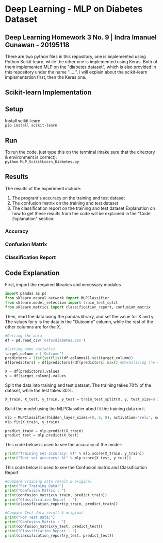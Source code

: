 # Deep Learning - MLP on Diabetes Dataset

## Deep Learning Homework 3 No. 9 | Indra Imanuel Gunawan - 20195118
There are two python files in this repository, one is implemented using Python Scikit-learn, while the other one is implemented using Keras. Both of them implemented MLP on the "diabetes dataset", which is also provided in this repository under the name ".....". I will explain about the scikit-learn implementation first, then the Keras one.

## Scikit-learn Implementation

## Setup
Install scikit-learn\
`pip install scikit-learn`

## Run
To run the code, just type this on the terminal (make sure that the directory & environment is correct):\
`python MLP_ScikitLearn_Diabetes.py`

## Results
The results of the experiment include:
1. The program's accuracy on the training and test dataset
2. The confusion matrix on the training and test dataset
3. The classification report on the training and test dataset
Explanation on how to get these results from the code will be explained in the "Code Explanation" section.

### Accuracy
### Confusion Matrix
### Classification Report

## Code Explanation
First, import the required libraries and necessary modules
```python
import pandas as pd
from sklearn.neural_network import MLPClassifier
from sklearn.model_selection import train_test_split
from sklearn.metrics import classification_report, confusion_matrix
```

Then, read the data using the pandas library, and set the value for X and y. The values for y is the data in the "Outcome" column, while the rest of the other columns are for the X.
```python
#Getting the data
df = pd.read_csv('data/diabetes.csv')

#Setting some variables
target_column = ['Outcome']
predictors = list(set(list(df.columns))-set(target_column))
df[predictors] = df[predictors]/df[predictors].max() #Normalizing the values for X

X = df[predictors].values
y = df[target_column].values
```

Split the data into training and test dataset. The training takes 70% of the dataset, while the test takes 30%.
```python
X_train, X_test, y_train, y_test = train_test_split(X, y, test_size=0.30, random_state=40)
```

Build the model using the MLPClassifier abnd fit the training data on it
```python
mlp = MLPClassifier(hidden_layer_sizes=(8, 8, 8), activation='relu', solver='adam', max_iter=500)
mlp.fit(X_train, y_train)

predict_train = mlp.predict(X_train)
predict_test = mlp.predict(X_test)
```

This code below is used to see the accuracy of the model:
```python
print("Training set accuracy: %f" % mlp.score(X_train, y_train))
print("Test set accuracy: %f" % mlp.score(X_test, y_test))
```

This code below is used to see the Confusion matrix and Classification Report
```python
#Compare Training data result & original
print("For Training Data:")
print("Confusion Matrix : ")
print(confusion_matrix(y_train, predict_train))
print("Classification Report : ")
print(classification_report(y_train, predict_train))

#Compare Test data result & original
print("For Test Data:")
print("Confusion Matrix : ")
print(confusion_matrix(y_test, predict_test))
print("Classification Report : ")
print(classification_report(y_test, predict_test))
```

